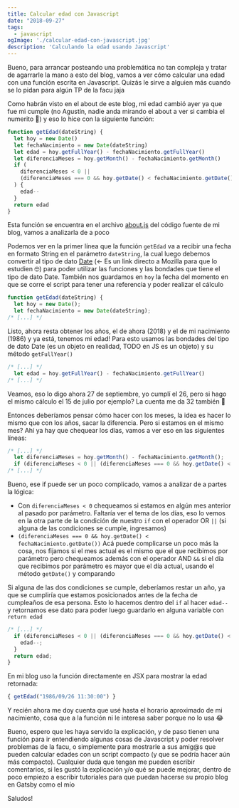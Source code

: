 ```yaml
---
title: Calcular edad con Javascript
date: "2018-09-27"
tags:
  - javascript
ogImage: './calcular-edad-con-javascript.jpg'
description: 'Calculando la edad usando Javascript'
---
```


Bueno, para arrancar posteando una problemática no tan compleja y tratar de agarrarle la mano a esto del blog, vamos a ver cómo calcular una edad con una función escrita en Javascript. Quizás le sirve a alguien más cuando se lo pidan para algún TP de la facu jaja
<!-- end -->
Como habrán visto en el about de este blog, mi edad cambió ayer ya que fue mi cumple (no Agustín, nadie anda mirando el about a ver si cambia el numerito 🤣) y eso lo hice con la siguiente función:

```javascript
function getEdad(dateString) {
  let hoy = new Date()
  let fechaNacimiento = new Date(dateString)
  let edad = hoy.getFullYear() - fechaNacimiento.getFullYear()
  let diferenciaMeses = hoy.getMonth() - fechaNacimiento.getMonth()
  if (
    diferenciaMeses < 0 ||
    (diferenciaMeses === 0 && hoy.getDate() < fechaNacimiento.getDate())
  ) {
    edad--
  }
  return edad
}
```

Esta función se encuentra en el archivo [about.js](https://github.com/agustinmulet/agustinmuletblog/blob/master/src/pages/about.js) del código fuente de mi blog, vamos a analizarla de a poco

Podemos ver en la primer línea que la función `getEdad` va a recibir una fecha en formato String en el parámetro `dateString`, la cual luego debemos convertir al tipo de dato [Date](https://developer.mozilla.org/es/docs/Web/JavaScript/Referencia/Objetos_globales/Date) (<- Es un link directo a Mozilla para que lo estudien 🤓) para poder utilizar las funciones y las bondades que tiene el tipo de dato Date. También nos guardamos en `hoy` la fecha del momento en que se corre el script para tener una referencia y poder realizar el cálculo

```javascript
function getEdad(dateString) {
  let hoy = new Date();
  let fechaNacimiento = new Date(dateString);
/* [...] */
```

Listo, ahora resta obtener los años, el de ahora (2018) y el de mi nacimiento (1986) y ya está, tenemos mi edad! Para esto usamos las bondades del tipo de dato Date (es un objeto en realidad, TODO en JS es un objeto) y su método `getFullYear()`

```javascript
/* [...] */
  let edad = hoy.getFullYear() - fechaNacimiento.getFullYear()
/* [...] */
```

Veamos, eso lo digo ahora 27 de septiembre, yo cumplí el 26, pero si hago el mismo cálculo el 15 de julio por ejemplo? La cuenta me da 32 también 🤔

Entonces deberíamos pensar cómo hacer con los meses, la idea es hacer lo mismo que con los años, sacar la diferencia. Pero si estamos en el mismo mes? Ahí ya hay que chequear los días, vamos a ver eso en las siguientes líneas:

```javascript
/* [...] */
  let diferenciaMeses = hoy.getMonth() - fechaNacimiento.getMonth();
  if (diferenciaMeses < 0 || (diferenciaMeses === 0 && hoy.getDate() < fechaNacimiento.getDate()))
/* [...] */
```

Bueno, ese if puede ser un poco complicado, vamos a analizar de a partes la lógica:

- Con `diferenciaMeses < 0` chequeamos si estamos en algún mes anterior al pasado por parámetro. Faltaría ver el tema de los días, eso lo vemos en la otra parte de la condición de nuestro `if` con el operador OR `||` (si alguna de las condiciones se cumple, ingresamos)
- `(diferenciaMeses === 0 && hoy.getDate() < fechaNacimiento.getDate())` Acá puede complicarse un poco más la cosa, nos fijamos si el mes actual es el mismo que el que recibimos por parámetro pero chequeamos además con el operador AND `&&` si el día que recibimos por parámetro es mayor que el día actual, usando el método `getDate()` y comparando

Si alguna de las dos condiciones se cumple, deberíamos restar un año, ya que se cumpliría que estamos posicionados antes de la fecha de cumpleaños de esa persona. Esto lo hacemos dentro del `if` al hacer `edad--` y retornamos ese dato para poder luego guardarlo en alguna variable con `return edad`

```javascript
/* [...] */
  if (diferenciaMeses < 0 || (diferenciaMeses === 0 && hoy.getDate() < fechaNacimiento.getDate())) {
    edad--;
  }
  return edad;
}
```

En mi blog uso la función directamente en JSX para mostrar la edad retornada:

```javascript
{ getEdad("1986/09/26 11:30:00") }
```

Y recién ahora me doy cuenta que usé hasta el horario aproximado de mi nacimiento, cosa que a la función ni le interesa saber porque no lo usa 😂

Bueno, espero que les haya servido la explicación, y de paso tienen una función para ir entendiendo algunas cosas de Javascript y poder resolver problemas de la facu, o simplemente para mostrarle a sus amig@s que pueden calcular edades con un script compacto (y que se podría hacer aún más compacto). Cualquier duda que tengan me pueden escribir comentarios, si les gustó la explicación y/o qué se puede mejorar, dentro de poco empiezo a escribir tutoriales para que puedan hacerse su propio blog en Gatsby como el mío

Saludos!

